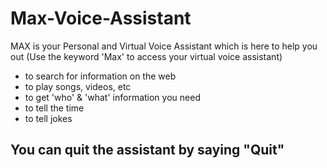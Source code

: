 # Max-Voice-Assistant

MAX is your Personal and Virtual Voice Assistant which is here to help you out (Use the keyword 'Max' to access your virtual  voice assistant)

* to search for information on the web 
* to play songs, videos, etc
* to get 'who' & 'what' information you need 
* to tell the time
* to tell jokes

## You can quit the assistant by saying "Quit"
